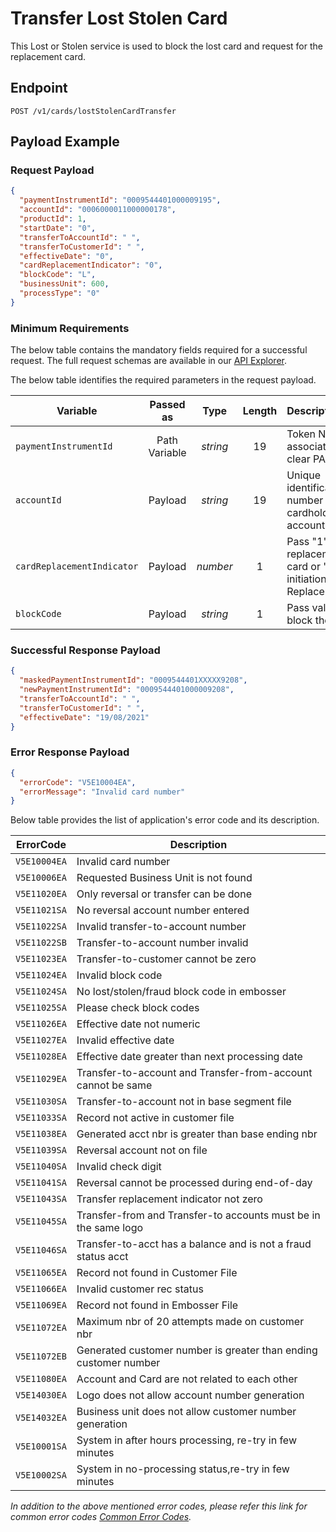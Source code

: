 # Transfer Lost Stolen Card 

This Lost or Stolen service is used to block the lost card and request for the replacement card. 

## Endpoint

`POST /v1/cards/lostStolenCardTransfer`

## Payload Example
	
### Request Payload

```json
{
  "paymentInstrumentId": "0009544401000009195",
  "accountId": "0006000011000000178",
  "productId": 1,
  "startDate": "0",
  "transferToAccountId": " ",
  "transferToCustomerId": " ",
  "effectiveDate": "0",
  "cardReplacementIndicator": "0",
  "blockCode": "L",
  "businessUnit": 600,
  "processType": "0"
}

```

### Minimum Requirements

The below table contains the mandatory fields required for a successful request. The full request schemas are available in our [API Explorer](../api/?type=post&path=/v1/cards/lostStolenCardTransfer).

The below table identifies the required parameters in the request payload.

| Variable | Passed as | Type | Length | Description/Values |
| -------- | :-------: | :--: | :------------: | ------------------ |
| `paymentInstrumentId` | Path Variable | *string* | 19 | Token Number associated with the clear PAN. |
| `accountId` | Payload | *string* | 19 | Unique identification number for cardholder billing account. |
| `cardReplacementIndicator` | Payload | *number* | 1 |  Pass "1" for replacement of card or "0" to avoid initiation of card Replacement . |
| `blockCode` | Payload | *string* | 1 | Pass value as "L" to block the old card. |

### Successful Response Payload

```json
{
  "maskedPaymentInstrumentId": "0009544401XXXXX9208",
  "newPaymentInstrumentId": "0009544401000009208",
  "transferToAccountId": " ",
  "transferToCustomerId": " ",
  "effectiveDate": "19/08/2021"
}

```

### Error Response Payload

```json
{
  "errorCode": "V5E10004EA",
  "errorMessage": "Invalid card number"  
}
```

Below table provides the list of application's error code and its description.

| ErrorCode |  Description |
| --------  | ------------------ |
|`V5E10004EA` | Invalid card number |
|`V5E10006EA` | Requested Business Unit is not found |
|`V5E11020EA` | Only reversal or transfer can be done |
|`V5E11021SA` | No reversal account number entered |
|`V5E11022SA` | Invalid transfer-to-account number |
|`V5E11022SB` | Transfer-to-account number invalid |
|`V5E11023EA` | Transfer-to-customer cannot be zero |
|`V5E11024EA` | Invalid block code |
|`V5E11024SA` | No lost/stolen/fraud block code in embosser |
|`V5E11025SA` | Please check block codes |
|`V5E11026EA` | Effective date not numeric |
|`V5E11027EA` | Invalid effective date |
|`V5E11028EA` | Effective date greater than next processing date |
|`V5E11029EA` | Transfer-to-account and Transfer-from-account cannot be same |
|`V5E11030SA` | Transfer-to-account not in base segment file |
|`V5E11033SA` | Record not active in customer file |
|`V5E11038EA` | Generated acct nbr is greater than base ending nbr |
|`V5E11039SA` | Reversal account not on file |
|`V5E11040SA` | Invalid check digit |
|`V5E11041SA` | Reversal cannot be processed during end-of-day |
|`V5E11043SA` | Transfer replacement indicator not zero |
|`V5E11045SA` | Transfer-from and Transfer-to accounts must be in the same logo |
|`V5E11046SA` | Transfer-to-acct has a balance and is not a fraud status acct |
|`V5E11065EA` | Record not found in Customer File |
|`V5E11066EA` | Invalid customer rec status |
|`V5E11069EA` | Record not found in Embosser File |
|`V5E11072EA` | Maximum nbr of 20 attempts made on customer nbr |
|`V5E11072EB` | Generated customer number is greater than ending customer number |
|`V5E11080EA` | Account and Card are not related to each other |
|`V5E14030EA` | Logo does not allow account number generation |
|`V5E14032EA` | Business unit does not allow customer number generation |
|`V5E10001SA` | System in after hours processing, re-try in few minutes |
|`V5E10002SA` | System in no-processing status,re-try in few minutes |

*In addition to the above mentioned error codes, please refer this link for common error codes [Common Error Codes](..docs/?path=docs/common-error-codes.md).*